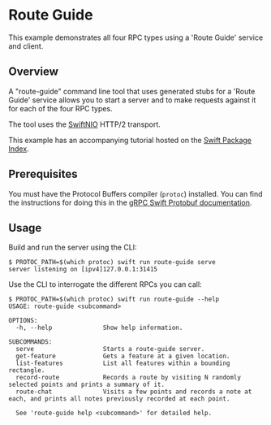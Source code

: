 # Route Guide

This example demonstrates all four RPC types using a 'Route Guide' service and
client.

## Overview

A "route-guide" command line tool that uses generated stubs for a 'Route Guide'
service allows you to start a server and to make requests against it for
each of the four RPC types.

The tool uses the [SwiftNIO](https://github.com/grpc/grpc-swift-nio-transport)
HTTP/2 transport.

This example has an accompanying tutorial hosted on the [Swift Package
Index](https://swiftpackageindex.com/grpc/grpc-swift/main/tutorials/grpccore/route-guide).

## Prerequisites

You must have the Protocol Buffers compiler (`protoc`) installed. You can find
the instructions for doing this in the [gRPC Swift Protobuf documentation][0].

## Usage

Build and run the server using the CLI:

```console
$ PROTOC_PATH=$(which protoc) swift run route-guide serve
server listening on [ipv4]127.0.0.1:31415
```

Use the CLI to interrogate the different RPCs you can call:

```console
$ PROTOC_PATH=$(which protoc) swift run route-guide --help
USAGE: route-guide <subcommand>

OPTIONS:
  -h, --help              Show help information.

SUBCOMMANDS:
  serve                   Starts a route-guide server.
  get-feature             Gets a feature at a given location.
  list-features           List all features within a bounding rectangle.
  record-route            Records a route by visiting N randomly selected points and prints a summary of it.
  route-chat              Visits a few points and records a note at each, and prints all notes previously recorded at each point.

  See 'route-guide help <subcommand>' for detailed help.
```

[0]: https://swiftpackageindex.com/grpc/grpc-swift-protobuf/documentation/grpcprotobuf/installing-protoc
